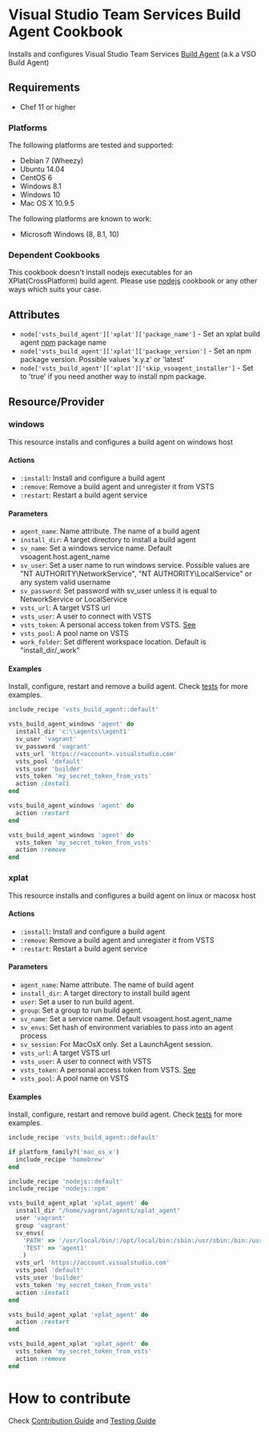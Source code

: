 Visual Studio Team Services Build Agent Cookbook
================
Installs and configures Visual Studio Team Services [Build Agent](https://www.visualstudio.com/en-us/get-started/build/build-your-app-vs) (a.k.a VSO Build Agent)

Requirements
------------
- Chef 11 or higher

### Platforms
The following platforms are tested and supported:
- Debian 7 (Wheezy)
- Ubuntu 14.04
- CentOS 6
- Windows 8.1
- Windows 10
- Mac OS X 10.9.5

The following platforms are known to work:
- Microsoft Windows (8, 8.1, 10)

### Dependent Cookbooks
This cookbook doesn't install nodejs executables for an XPlat(CrossPlatform) build agent.
Please use [nodejs](https://supermarket.chef.io/cookbooks/nodejs) cookbook or any other ways which suits your case.

Attributes
----------

* `node['vsts_build_agent']['xplat']['package_name']` - Set an xplat build agent [npm](https://www.npmjs.com/package/vsoagent-installer) package name
* `node['vsts_build_agent']['xplat']['package_version']` - Set an npm package version. Possible values 'x.y.z' or 'latest'
* `node['vsts_build_agent']['xplat']['skip_vsoagent_installer']` - Set to 'true' if you need another way to install npm package.

Resource/Provider
-----------------
### windows
This resource installs and configures a build agent on windows host
#### Actions
- `:install`: Install and configure a build agent
- `:remove`: Remove a build agent and unregister it from VSTS
- `:restart`: Restart a build agent service

#### Parameters
- `agent_name`: Name attribute. The name of a build agent
- `install_dir`: A target directory to install a build agent
- `sv_name`: Set a windows service name. Default vsoagent.host.agent_name
- `sv_user`: Set a user name to run windows service. Possible values are "NT AUTHORITY\\NetworkService", "NT AUTHORITY\\LocalService" or any system valid username
- `sv_password`: Set password with sv_user unless it is equal to NetworkService or LocalService
- `vsts_url`: A target VSTS url
- `vsts_user`: A user to connect with VSTS
- `vsts_token`: A personal access token from VSTS. [See](http://roadtoalm.com/2015/07/22/using-personal-access-tokens-to-access-visual-studio-online/)
- `vsts_pool`: A pool name on VSTS
- `work_folder`: Set different workspace location. Default is "install_dir/\_work"

#### Examples
Install, configure, restart and remove a build agent.
Check [tests](test/cookbooks/windows-basic/recipes/default.rb) for more examples.

```ruby
include_recipe 'vsts_build_agent::default'

vsts_build_agent_windows 'agent' do
  install_dir 'c:\\agents\\agent1'
  sv_user 'vagrant'
  sv_password 'vagrant'
  vsts_url 'https://<account>.visualstudio.com'
  vsts_pool 'default'
  vsts_user 'builder'
  vsts_token 'my_secret_token_from_vsts'
  action :install
end

vsts_build_agent_windows 'agent' do
  action :restart
end

vsts_build_agent_windows 'agent' do
  vsts_token 'my_secret_token_from_vsts'
  action :remove
end
```

### xplat
This resource installs and configures a build agent on linux or macosx host
#### Actions
- `:install`: Install and configure a build agent
- `:remove`: Remove a build agent and unregister it from VSTS
- `:restart`: Restart a build agent service

#### Parameters
- `agent_name`: Name attribute. The name of build agent
- `install_dir`: A target directory to install build agent
- `user`: Set a user to run build agent.
- `group`: Set a group to run build agent.
- `sv_name`: Set a service name. Default vsoagent.host.agent_name
- `sv_envs`: Set hash of environment variables to pass into an agent process
- `sv_session`: For MacOsX only. Set a LaunchAgent session.
- `vsts_url`: A target VSTS url
- `vsts_user`: A user to connect with VSTS
- `vsts_token`: A personal access token from VSTS. [See](http://roadtoalm.com/2015/07/22/using-personal-access-tokens-to-access-visual-studio-online/)
- `vsts_pool`: A pool name on VSTS

#### Examples
Install, configure, restart and remove build agent.
Check [tests](test/cookbooks/xplat-basic/recipes/default.rb) for more examples.

```ruby
include_recipe 'vsts_build_agent::default'

if platform_family?('mac_os_x')
  include_recipe 'homebrew'
end

include_recipe 'nodejs::default'
include_recipe 'nodejs::npm'

vsts_build_agent_xplat 'xplat_agent' do
  install_dir "/home/vagrant/agents/xplat_agent"
  user 'vagrant'
  group 'vagrant'
  sv_envs(
    'PATH' => '/usr/local/bin/:/opt/local/bin:/sbin:/usr/sbin:/bin:/usr/bin',
    'TEST' => 'agent1'
    )
  vsts_url 'https://account.visualstudio.com'
  vsts_pool 'default'
  vsts_user 'builder'
  vsts_token 'my_secret_token_from_vsts'
  action :install
end

vsts_build_agent_xplat 'xplat_agent' do
  action :restart
end

vsts_build_agent_xplat 'xplat_agent' do
  vsts_token 'my_secret_token_from_vsts'
  action :remove
end
```

# How to contribute
Check [Contribution Guide](CONTRIBUTING.md) and [Testing Guide](TESTING.md)
